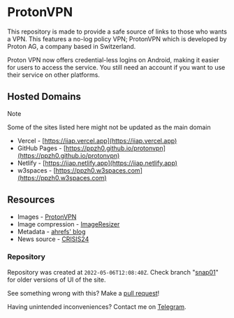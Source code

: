 # ProtonVPN
This repository is made to provide a safe source of links to those who wants a VPN. This features a no-log policy VPN; ProtonVPN which is developed by Proton AG, a company based in Switzerland. 

Proton VPN now offers credential-less logins on Android, making it easier for users to access the service. You still need an account if you want to use their service on other platforms.

## Hosted Domains
> [!NOTE]
> Some of the sites listed here might not be updated as the main domain

* Vercel - [https://iiap.vercel.app](https://iiap.vercel.app)
* GitHub Pages - [https://ppzh0.github.io/protonvpn](https://ppzh0.github.io/protonvpn)
* Netlify - [https://iiap.netlify.app](https://iiap.netlify.app)
* w3spaces - [https://ppzh0.w3spaces.com](https://ppzh0.w3spaces.com)

## Resources
<!-- - icons - [SVGRepo](https:://www.svgrepo.com) for branch "snap01" -->
- Images - [ProtonVPN](https://protonvpn.com) 
- Image compression - [ImageResizer](https://imageresizer.com/image-compressor)
- Metadata - [ahrefs' blog](https://ahrefs.com/blog/open-graph-meta-tags/)
- News source - [CRISIS24](https://crisis24.garda.com/)

### Repository
Repository was created at `2022-05-06T12:08:40Z`. 
Check branch "[snap01](https://github.com/ppzh0/protonvpn/tree/snap01)" for older versions of UI of the site. 

See something wrong with this? Make a [pull request](https://github.com/ppzh0/protonvpn/pulls)! 

Having unintended inconveniences? Contact me on [Telegram](https://t.me/ppzh0).